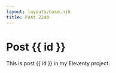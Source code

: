 ```yaml
---
layout: layouts/base.njk
title: Post 2240
---
```


# Post {{ id }}

This is post {{ id }} in my Eleventy project.

